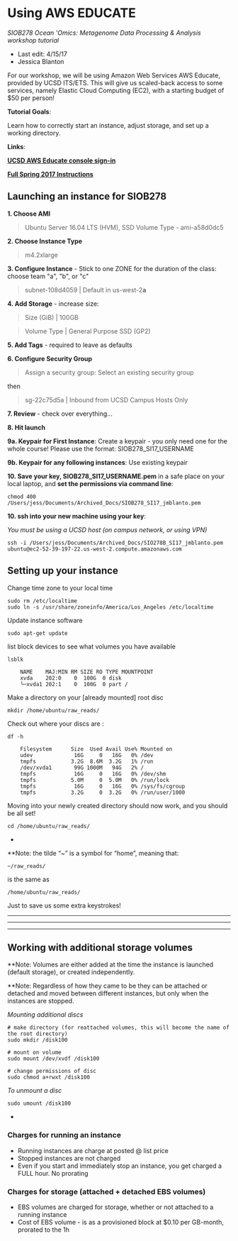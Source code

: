 # Using AWS EDUCATE

*SIOB278 Ocean 'Omics: Metagenome Data Processing & Analysis workshop tutorial*

* Last edit: 4/15/17
* Jessica Blanton
 
For our workshop, we will be using Amazon Web Services
AWS Educate, provided by UCSD ITS/ETS. This will give us scaled-back access to some services, namely Elastic Cloud Computing (EC2), with a starting budget of $50 per person!

**Tutorial Goals**:

Learn how to correctly start an instance, adjust storage, and set up a working directory.

**Links**:

[**UCSD AWS Educate console sign-in**](https://awsed.ucsd.edu/courses) 

[**Full Spring 2017 Instructions**](https://docs.google.com/document/d/1kuDwk_MyZ0BpgyHorPlUsfqvY3gl_wIJc34DgBFE6cI/edit?usp=sharing)



## Launching an instance for SIOB278
**1. Choose AMI**

>Ubuntu Server 16.04 LTS (HVM), SSD Volume Type - ami-a58d0dc5

**2. Choose Instance Type**

>m4.2xlarge
	
**3. Configure Instance** - Stick to one ZONE for the duration of the class: choose team "a", "b", or "c"

>subnet-108d4059 | Default in us-west-2**a**
	
**4. Add Storage** - increase size: 

>Size (GiB) | 100GB

>Volume Type | General Purpose SSD (GP2)

**5. Add Tags** - required to leave as defaults 

**6. Configure Security Group**

> Assign a security group: Select an existing security group

then

> sg-22c75d5a | Inbound from UCSD Campus Hosts Only

**7. Review** - check over everything...

**8. Hit launch**

**9a. Keypair for First Instance**: Create a keypair - you only need one for the whole course!  Please use the format: SIOB278\_SI17\_USERNAME

**9b. Keypair for any following instances**: Use existing keypair 

**10. Save your key, SIOB278\_SI17\_USERNAME.pem** in a safe place on your local laptop, and **set the permissions via command line**:

	chmod 400 /Users/jess/Documents/Archived_Docs/SIOB278_SI17_jmblanto.pem

**10. ssh into your new machine using your key**:

*You must be using a UCSD host (on campus network, or using VPN)*

	ssh -i /Users/jess/Documents/Archived_Docs/SIO278B_SI17_jmblanto.pem ubuntu@ec2-52-39-197-22.us-west-2.compute.amazonaws.com



## Setting up your instance 

Change time zone to your local time
	
	sudo rm /etc/localtime
	sudo ln -s /usr/share/zoneinfo/America/Los_Angeles /etc/localtime

Update instance software

	sudo apt-get update

list block devices to see what volumes you have available

	lsblk
	
		NAME    MAJ:MIN RM SIZE RO TYPE MOUNTPOINT
		xvda    202:0    0  100G  0 disk 
		└─xvda1 202:1    0  100G  0 part /
	
Make a directory on your [already mounted] root disc

	mkdir /home/ubuntu/raw_reads/

Check out where your discs are :

	df -h
	
		Filesystem      Size  Used Avail Use% Mounted on
		udev             16G     0   16G   0% /dev
		tmpfs           3.2G  8.6M  3.2G   1% /run
		/dev/xvda1       99G 1000M   94G   2% /
		tmpfs            16G     0   16G   0% /dev/shm
		tmpfs           5.0M     0  5.0M   0% /run/lock
		tmpfs            16G     0   16G   0% /sys/fs/cgroup
		tmpfs           3.2G     0  3.2G   0% /run/user/1000

Moving into your newly created directory should now work, and you should be all set!

	cd /home/ubuntu/raw_reads/
	
-
**Note: the tilde “~” is a symbol for “home”, meaning that:

	~/raw_reads/

is the same as

	/home/ubuntu/raw_reads/

Just to save us some extra keystrokes!
	
___
___
___


## Working with additional storage volumes

**Note:
Volumes are either added at the time the instance is launched (default storage), or created independently.
 
**Note:
Regardless of how they came to be they can be attached or detached and moved between different instances, but only when the instances are stopped.

*Mounting additional discs* 
	
	# make directory (for reattached volumes, this will become the name of the root directory)
	sudo mkdir /disk100
	
	# mount on volume
	sudo mount /dev/xvdf /disk100
	
	# change permissions of disc
	sudo chmod a+rwxt /disk100

*To unmount a disc*

	sudo umount /disk100
-
### Charges for running an instance
* Running instances are charge at posted @ list price
* Stopped instances are not charged
* Even if you start and immediately stop an instance, you get charged a FULL hour. No prorating


### Charges for storage (attached + detached EBS volumes)

* EBS volumes are charged for storage, whether or not attached to a running instance
* Cost of EBS volume - is as a provisioned block at $0.10 per GB-month, prorated to the 1h
